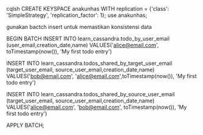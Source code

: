 cqlsh
CREATE KEYSPACE anakunhas WITH replication = {'class': 'SimpleStrategy', 'replication_factor': 1};
use anakunhas;

gunakan bactch insert untuk memastikan konsistensi data

BEGIN BATCH
  INSERT INTO learn_cassandra.todo_by_user_email (user_email,creation_date,name) VALUES('alice@email.com', toTimestamp(now()), 'My first todo entry')

  INSERT INTO learn_cassandra.todos_shared_by_target_user_email (target_user_email, source_user_email,creation_date,name) VALUES('bob@email.com', 'alice@email.com',toTimestamp(now()), 'My first todo entry')

  INSERT INTO learn_cassandra.todos_shared_by_source_user_email (target_user_email, source_user_email,creation_date,name) VALUES('alice@email.com', 'bob@email.com', toTimestamp(now()), 'My first todo entry')

APPLY BATCH;